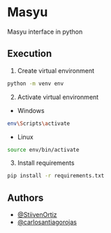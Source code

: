# Masyu

Masyu interface in python

## Execution

1. Create virtual environment
```bash
python -m venv env
```

2. Activate virtual environment
- Windows
```bash
env\Scripts\activate
```
- Linux
```bash
source env/bin/activate
```

3. Install requirements
```bash
pip install -r requirements.txt
```

## Authors
- [@StiivenOrtiz](https://github.com/StiivenOrtiz)
- [@carlosantiagorojas](https://github.com/carlosantiagorojas)